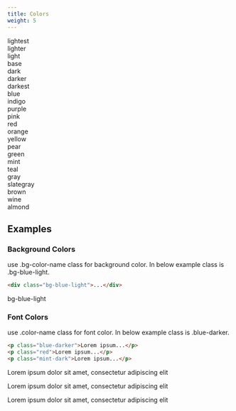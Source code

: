 ```yaml
---
title: Colors
weight: 5
---
```


<div class="flex fs-s1 fira-code">
    <div class="h-l4 center-center flex-equal">lightest</div>
    <div class="h-l4 center-center flex-equal">lighter</div>
    <div class="h-l4 center-center flex-equal">light</div>
    <div class="h-l4 center-center flex-equal">base</div>
    <div class="h-l4 center-center flex-equal">dark</div>
    <div class="h-l4 center-center flex-equal">darker</div>
    <div class="h-l4 center-center flex-equal">darkest</div>
    <div class="h-l4 center-center flex-equal"></div>
</div>
<div class="flex">
    <div class="h-l3 flex-equal bg-blue-lightest"></div>
    <div class="h-l3 flex-equal bg-blue-lighter"></div>
    <div class="h-l3 flex-equal bg-blue-light"></div>
    <div class="h-l3 flex-equal bg-blue"></div>
    <div class="h-l3 flex-equal bg-blue-dark"></div>
    <div class="h-l3 flex-equal bg-blue-darker"></div>
    <div class="h-l3 flex-equal bg-blue-darkest"></div>
    <div class="h-l3 flex-equal blue fs-s1 fira-code center-center">blue</div>
</div>
<div class="flex">
    <div class="h-l3 flex-equal bg-indigo-lightest"></div>
    <div class="h-l3 flex-equal bg-indigo-lighter"></div>
    <div class="h-l3 flex-equal bg-indigo-light"></div>
    <div class="h-l3 flex-equal bg-indigo"></div>
    <div class="h-l3 flex-equal bg-indigo-dark"></div>
    <div class="h-l3 flex-equal bg-indigo-darker"></div>
    <div class="h-l3 flex-equal bg-indigo-darkest"></div>
    <div class="h-l3 flex-equal indigo fs-s1 fira-code center-center">indigo</div>
</div>
<div class="flex">
    <div class="h-l3 flex-equal bg-purple-lightest"></div>
    <div class="h-l3 flex-equal bg-purple-lighter"></div>
    <div class="h-l3 flex-equal bg-purple-light"></div>
    <div class="h-l3 flex-equal bg-purple"></div>
    <div class="h-l3 flex-equal bg-purple-dark"></div>
    <div class="h-l3 flex-equal bg-purple-darker"></div>
    <div class="h-l3 flex-equal bg-purple-darkest"></div>
    <div class="h-l3 flex-equal purple fs-s1 fira-code center-center">purple</div>
</div>
<div class="flex">
    <div class="h-l3 flex-equal bg-pink-lightest"></div>
    <div class="h-l3 flex-equal bg-pink-lighter"></div>
    <div class="h-l3 flex-equal bg-pink-light"></div>
    <div class="h-l3 flex-equal bg-pink"></div>
    <div class="h-l3 flex-equal bg-pink-dark"></div>
    <div class="h-l3 flex-equal bg-pink-darker"></div>
    <div class="h-l3 flex-equal bg-pink-darkest"></div>
    <div class="h-l3 flex-equal pink fs-s1 fira-code center-center">pink</div>
</div>
<div class="flex">
    <div class="h-l3 flex-equal bg-red-lightest"></div>
    <div class="h-l3 flex-equal bg-red-lighter"></div>
    <div class="h-l3 flex-equal bg-red-light"></div>
    <div class="h-l3 flex-equal bg-red"></div>
    <div class="h-l3 flex-equal bg-red-dark"></div>
    <div class="h-l3 flex-equal bg-red-darker"></div>
    <div class="h-l3 flex-equal bg-red-darkest"></div>
    <div class="h-l3 flex-equal red fs-s1 fira-code center-center">red</div>
</div>
<div class="flex">
    <div class="h-l3 flex-equal bg-orange-lightest"></div>
    <div class="h-l3 flex-equal bg-orange-lighter"></div>
    <div class="h-l3 flex-equal bg-orange-light"></div>
    <div class="h-l3 flex-equal bg-orange"></div>
    <div class="h-l3 flex-equal bg-orange-dark"></div>
    <div class="h-l3 flex-equal bg-orange-darker"></div>
    <div class="h-l3 flex-equal bg-orange-darkest"></div>
    <div class="h-l3 flex-equal orange fs-s1 fira-code center-center">orange</div>
</div>
<div class="flex">
    <div class="h-l3 flex-equal bg-yellow-lightest"></div>
    <div class="h-l3 flex-equal bg-yellow-lighter"></div>
    <div class="h-l3 flex-equal bg-yellow-light"></div>
    <div class="h-l3 flex-equal bg-yellow"></div>
    <div class="h-l3 flex-equal bg-yellow-dark"></div>
    <div class="h-l3 flex-equal bg-yellow-darker"></div>
    <div class="h-l3 flex-equal bg-yellow-darkest"></div>
    <div class="h-l3 flex-equal yellow fs-s1 fira-code center-center">yellow</div>
</div>
<div class="flex">
    <div class="h-l3 flex-equal bg-pear-lightest"></div>
    <div class="h-l3 flex-equal bg-pear-lighter"></div>
    <div class="h-l3 flex-equal bg-pear-light"></div>
    <div class="h-l3 flex-equal bg-pear"></div>
    <div class="h-l3 flex-equal bg-pear-dark"></div>
    <div class="h-l3 flex-equal bg-pear-darker"></div>
    <div class="h-l3 flex-equal bg-pear-darkest"></div>
    <div class="h-l3 flex-equal pear fs-s1 fira-code center-center">pear</div>
</div>
<div class="flex">
    <div class="h-l3 flex-equal bg-green-lightest"></div>
    <div class="h-l3 flex-equal bg-green-lighter"></div>
    <div class="h-l3 flex-equal bg-green-light"></div>
    <div class="h-l3 flex-equal bg-green"></div>
    <div class="h-l3 flex-equal bg-green-dark"></div>
    <div class="h-l3 flex-equal bg-green-darker"></div>
    <div class="h-l3 flex-equal bg-green-darkest"></div>
    <div class="h-l3 flex-equal green fs-s1 fira-code center-center">green</div>
</div>
<div class="flex">
    <div class="h-l3 flex-equal bg-mint-lightest"></div>
    <div class="h-l3 flex-equal bg-mint-lighter"></div>
    <div class="h-l3 flex-equal bg-mint-light"></div>
    <div class="h-l3 flex-equal bg-mint"></div>
    <div class="h-l3 flex-equal bg-mint-dark"></div>
    <div class="h-l3 flex-equal bg-mint-darker"></div>
    <div class="h-l3 flex-equal bg-mint-darkest"></div>
    <div class="h-l3 flex-equal mint fs-s1 fira-code center-center">mint</div>
</div>
<div class="flex">
    <div class="h-l3 flex-equal bg-teal-lightest"></div>
    <div class="h-l3 flex-equal bg-teal-lighter"></div>
    <div class="h-l3 flex-equal bg-teal-light"></div>
    <div class="h-l3 flex-equal bg-teal"></div>
    <div class="h-l3 flex-equal bg-teal-dark"></div>
    <div class="h-l3 flex-equal bg-teal-darker"></div>
    <div class="h-l3 flex-equal bg-teal-darkest"></div>
    <div class="h-l3 flex-equal teal fs-s1 fira-code center-center">teal</div>
</div>
<div class="flex my-l3">
    <div class="h-l3 flex-equal bg-gray-lightest"></div>
    <div class="h-l3 flex-equal bg-gray-lighter"></div>
    <div class="h-l3 flex-equal bg-gray-light"></div>
    <div class="h-l3 flex-equal bg-gray"></div>
    <div class="h-l3 flex-equal bg-gray-dark"></div>
    <div class="h-l3 flex-equal bg-gray-darker"></div>
    <div class="h-l3 flex-equal bg-gray-darkest"></div>
    <div class="h-l3 flex-equal gray fs-s1 fira-code center-center">gray</div>
</div>
<div class="flex">
    <div class="h-l3 flex-equal bg-slategray-lightest"></div>
    <div class="h-l3 flex-equal bg-slategray-lighter"></div>
    <div class="h-l3 flex-equal bg-slategray-light"></div>
    <div class="h-l3 flex-equal bg-slategray"></div>
    <div class="h-l3 flex-equal bg-slategray-dark"></div>
    <div class="h-l3 flex-equal bg-slategray-darker"></div>
    <div class="h-l3 flex-equal bg-slategray-darkest"></div>
    <div class="h-l3 flex-equal slategray fs-s1 fira-code center-center">slategray</div>
</div>
<div class="flex">
    <div class="h-l3 flex-equal bg-brown-lightest"></div>
    <div class="h-l3 flex-equal bg-brown-lighter"></div>
    <div class="h-l3 flex-equal bg-brown-light"></div>
    <div class="h-l3 flex-equal bg-brown"></div>
    <div class="h-l3 flex-equal bg-brown-dark"></div>
    <div class="h-l3 flex-equal bg-brown-darker"></div>
    <div class="h-l3 flex-equal bg-brown-darkest"></div>
    <div class="h-l3 flex-equal brown fs-s1 fira-code center-center">brown</div>
</div>
<div class="flex">
    <div class="h-l3 flex-equal bg-wine-lightest"></div>
    <div class="h-l3 flex-equal bg-wine-lighter"></div>
    <div class="h-l3 flex-equal bg-wine-light"></div>
    <div class="h-l3 flex-equal bg-wine"></div>
    <div class="h-l3 flex-equal bg-wine-dark"></div>
    <div class="h-l3 flex-equal bg-wine-darker"></div>
    <div class="h-l3 flex-equal bg-wine-darkest"></div>
    <div class="h-l3 flex-equal wine fs-s1 fira-code center-center">wine</div>
</div>
<div class="flex">
    <div class="h-l3 flex-equal bg-almond-lightest"></div>
    <div class="h-l3 flex-equal bg-almond-lighter"></div>
    <div class="h-l3 flex-equal bg-almond-light"></div>
    <div class="h-l3 flex-equal bg-almond"></div>
    <div class="h-l3 flex-equal bg-almond-dark"></div>
    <div class="h-l3 flex-equal bg-almond-darker"></div>
    <div class="h-l3 flex-equal bg-almond-darkest"></div>
    <div class="h-l3 flex-equal almond fs-s1 fira-code center-center">almond</div>
</div>

## Examples

### Background Colors

use <span class="hljs-keyword">.bg-color-name</span> class for background color. In below example class is <span class="hljs-keyword">.bg-blue-light</span>.

```html
<div class="bg-blue-light">...</div>
```

<div class="bg-blue-light white p-5 center-center">bg-blue-light</div>

### Font Colors

use <span class="hljs-keyword">.color-name</span> class for font color. In below example class is <span class="hljs-keyword">.blue-darker</span>.

```html
<p class="blue-darker">Lorem ipsum...</p>
<p class="red">Lorem ipsum...</p>
<p class="mint-dark">Lorem ipsum...</p>
```

<div class="p-5 border br-b-8 fs-s1 fira-code">
    <p class="blue-darker lh-2">Lorem ipsum dolor sit amet, consectetur adipiscing elit</p>
    <p class="red lh-2">Lorem ipsum dolor sit amet, consectetur adipiscing elit</p>
    <p class="mint-dark lh-2">Lorem ipsum dolor sit amet, consectetur adipiscing elit</p>
</div>